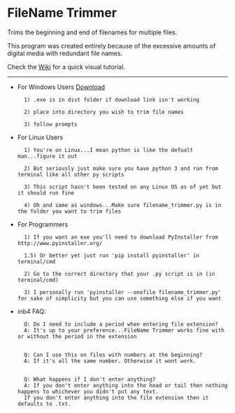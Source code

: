 # FileName Trimmer
Trims the beginning and end of filenames for multiple files. 

This program was created entirely because of the excessive amounts of digital media with redundant file names. 

Check the [Wiki](https://github.com/Novaki92/FileName-Trimmer/wiki) for a quick visual tutorial. 
************************************************************
- For Windows Users [Download](https://github.com/Novaki92/FileName-Trimmer/raw/master/dist/filename_trimmer.exe)

        1) .exe is in dist folder if download link isn't working

        2) place into directory you wish to trim file names

        3) follow prompts

    
- For Linux Users

        1) You're on Linux...I mean python is like the defualt man...figure it out 

        2) But seriously just make sure you have python 3 and run from terminal like all other py scripts

        3) This script hasn't been tested on any Linux OS as of yet but it should run fine

        4) Oh and same as windows...Make sure filename_trimmer.py is in the folder you want to trim files
    
 
- For Programmers

        1) If you want an exe you'll need to download PyInstaller from http://www.pyinstaller.org/ 
        
        1.5) Or better yet just run 'pip install pyinstaller' in terminal/cmd

        2) Go to the correct directory that your .py script is in (in terminal/cmd)

        3) I personally run 'pyinstaller --onefile filename_trimmer.py' for sake of simplicity but you can use something else if you want

- inb4 FAQ:

        Q: Do I need to include a period when entering file extension?
        A: It's up to your preference...FileName Trimmer works fine with or without the period in the extension
        
        
        Q: Can I use this on files with numbers at the beginning? 
        A: If it's all the same number. Otherwise it wont work. 
        
        
        Q: What happens if I don't enter anything?
        A: If you don't enter anything into the head or tail then nothing happens to whichever you didn't put any text. 
        If you don't enter anything into the file extension then it defaults to .txt.
